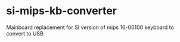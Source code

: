 # si-mips-kb-converter
Mainboard replacement for SI version of mips 16-00100 keyboard to convert to USB
